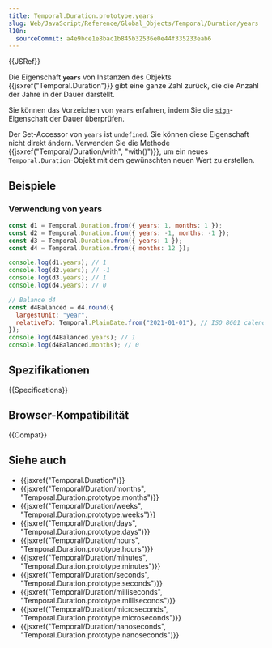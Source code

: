 ```yaml
---
title: Temporal.Duration.prototype.years
slug: Web/JavaScript/Reference/Global_Objects/Temporal/Duration/years
l10n:
  sourceCommit: a4e9bce1e8bac1b845b32536e0e44f335233eab6
---
```


{{JSRef}}

Die Eigenschaft **`years`** von Instanzen des Objekts {{jsxref("Temporal.Duration")}} gibt eine ganze Zahl zurück, die die Anzahl der Jahre in der Dauer darstellt.

Sie können das Vorzeichen von `years` erfahren, indem Sie die [`sign`](/de/docs/Web/JavaScript/Reference/Global_Objects/Temporal/Duration/sign)-Eigenschaft der Dauer überprüfen.

Der Set-Accessor von `years` ist `undefined`. Sie können diese Eigenschaft nicht direkt ändern. Verwenden Sie die Methode {{jsxref("Temporal/Duration/with", "with()")}}, um ein neues `Temporal.Duration`-Objekt mit dem gewünschten neuen Wert zu erstellen.

## Beispiele

### Verwendung von years

```js
const d1 = Temporal.Duration.from({ years: 1, months: 1 });
const d2 = Temporal.Duration.from({ years: -1, months: -1 });
const d3 = Temporal.Duration.from({ years: 1 });
const d4 = Temporal.Duration.from({ months: 12 });

console.log(d1.years); // 1
console.log(d2.years); // -1
console.log(d3.years); // 1
console.log(d4.years); // 0

// Balance d4
const d4Balanced = d4.round({
  largestUnit: "year",
  relativeTo: Temporal.PlainDate.from("2021-01-01"), // ISO 8601 calendar
});
console.log(d4Balanced.years); // 1
console.log(d4Balanced.months); // 0
```

## Spezifikationen

{{Specifications}}

## Browser-Kompatibilität

{{Compat}}

## Siehe auch

- {{jsxref("Temporal.Duration")}}
- {{jsxref("Temporal/Duration/months", "Temporal.Duration.prototype.months")}}
- {{jsxref("Temporal/Duration/weeks", "Temporal.Duration.prototype.weeks")}}
- {{jsxref("Temporal/Duration/days", "Temporal.Duration.prototype.days")}}
- {{jsxref("Temporal/Duration/hours", "Temporal.Duration.prototype.hours")}}
- {{jsxref("Temporal/Duration/minutes", "Temporal.Duration.prototype.minutes")}}
- {{jsxref("Temporal/Duration/seconds", "Temporal.Duration.prototype.seconds")}}
- {{jsxref("Temporal/Duration/milliseconds", "Temporal.Duration.prototype.milliseconds")}}
- {{jsxref("Temporal/Duration/microseconds", "Temporal.Duration.prototype.microseconds")}}
- {{jsxref("Temporal/Duration/nanoseconds", "Temporal.Duration.prototype.nanoseconds")}}
